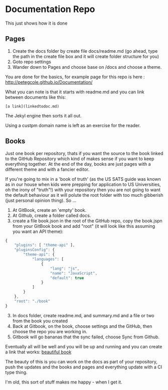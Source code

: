 # Documentation Repo
This just shows how it is done

## Pages
1. Create the docs folder by create file docs/readme.md (go ahead, type the path in the create file box and it will create folder structure for you)
2. Goto repo settings
3. Wander down to Pages and choose base on /docs and choose a theme.

You are done for the basics, for example page for this repo is here : http://petegcole.github.io/Documentation/

What you can note is that it starts with readme.md and you can link between documents like this:

```
[a link](linkedtodoc.md)
```
The Jekyl engine then sorts it all out.

Using a custpm domain name is left as an exercise for the reader.

## Books

Just one book per repository, thats if you want the source to the book linked to the GitHub Repository which kind of makes sense if you want to keep everything together. At the end of the day, books are just pages with a different theme and with a fancier editor. 

If you're going to mix in a 'book of truth' (as the US SATS guide was known as in our house when kids were prepping for application to US Universities, oh the irony of "truth"!) with your repository then you are not going to want the default behaviour as it will polute the root folder with too much gibberish (just  personal opinion thing). So ...

1. At GitBook, create an 'empty' book.
2. At Github, create a folder called docs.
2. create a file book.json in the root of the GitHub repo, copy the book.jspn from your GitBook book and add "root" (it will look like this assuming you want an API theme):
```js
{
    "plugins": [ "theme-api" ],
    "pluginsConfig": {
        "theme-api": {
            "languages": [
                {
                    "lang": "js",
                    "name": "JavaScript",
                    "default": true
                }
            ]
        }
    },
    "root": "./book"
}
```
3. In docs folder, create readme.md, and summary.md and a file or two from the book you created
4. Back at Gitbook, on the book, choose settings and the GitHub, then choose the repo you are working in.
5. Gitbook will go bananas that the sync failed, choose Sync from Github. 

Eventually all will be well and you will be up and running and you can create a link that works: [beautiful book](https://petegcole.gitbooks.io/api-book-on-github/)

The beauty of this is you can work on the docs as part of your repository, push the updates and the books and pages and everything update with a CI type thing.

I'm old, this sort of stuff makes me happy - when I get it.




